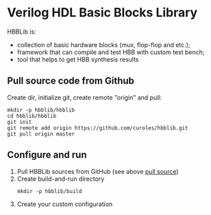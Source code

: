 Verilog HDL Basic Blocks Library
================================

HBBLib is:
- collection of basic hardware blocks (mux, flop-flop and etc.);
- framework that can compile and test HBB with custom test bench;
- tool that helps to get HBB synthesis results

Pull source code from Github
----------------------------

Create dir, initialize git, create remote "origin" and pull:
```
mkdir -p hbblib/hbblib
cd hbblib/hbblib
git init
git remote add origin https://github.com/curoles/hbblib.git 
git pull origin master
```

Configure and run
-----------------
1. Pull HBBLib sources from GitHub (see above [pull source](#pull-source-code-from-github-))
2. Create build-and-run directory
   ```
   mkdir -p hbblib/build
   ```
3. Create your custom configuration
